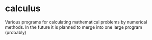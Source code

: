 # calculus

Various programs for calculating mathematical problems by numerical methods.
In the future it is planned to merge into one large program (probably)
